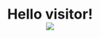 <h1 align="center">
    Hello visitor! <br>
    <img src="https://profile-counter.glitch.me/Kodaiwya/count.svg" widht="100%">
</h1>